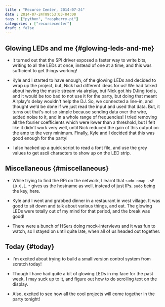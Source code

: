 ```yaml
---
title : "Recurse Center, 2014-07-24"
date : 2014-07-24T09:53:03-04:00
tags : ["python", "raspberry-pi"]
categories : ["recursecenter"]
draft : false
---
```


## Glowing LEDs and me {#glowing-leds-and-me}

-   It turned out that the SPI driver exposed a faster way to write bits, writing
    to all the LEDs at once, instead of one at a time, and this was sufficient to
    get things working!

-   Kyle and I started to have enough, of the glowing LEDs and decided to wrap up
    the project, but, Nick had different ideas for us! We had talked about having
    the music stream via airplay, but Nick got his DJing tools, and it would be
    too bad to not use it for the party, but doing that meant Airplay's delay
    wouldn't help the DJ. So, we connected a line-in, and thought we'd be done if
    we just read the input and used that data. But, it turns out that's not so
    simple because sending data over the wire, added noise to it, and in a whole
    range of frequencies! I tried removing all the fourier coefficients which
    were lower than a threshold, but I felt like it didn't work very well, until
    Nick reduced the gain of this output on the amp to the very minimum. Finally,
    Kyle and I decided that this was good enough for the party!

-   I also hacked up a quick script to read a font file, and use the grey values
    to get ascii characters to show up on the LED strip.


## Miscellaneous {#miscellaneous}

-   While trying to find the RPi on the network, I learnt that `sudo nmap -sP
      10.0.1.*` gives us the hostname as well, instead of just IPs.  `sudo` being
    the key, here.

-   Kyle and I went and grabbed dinner in a restaurant in west village. It was
    good to sit down and talk about various things, and eat. The glowing LEDs
    were totally out of my mind for that period, and the break was good!

-   There were a bunch of HSers doing mock-interviews and it was fun to watch, so
    I stayed on until quite late, when all of us headed out together.


## Today {#today}

-   I'm excited about trying to build a small version control system from
    scratch today!

-   Though I have had quite a bit of glowing LEDs in my face for the past week,
    I may suck up to it, and figure out how to do scrolling text on the
    display.

-   Also, excited to see how all the cool projects will come together in the
    party tonight!
